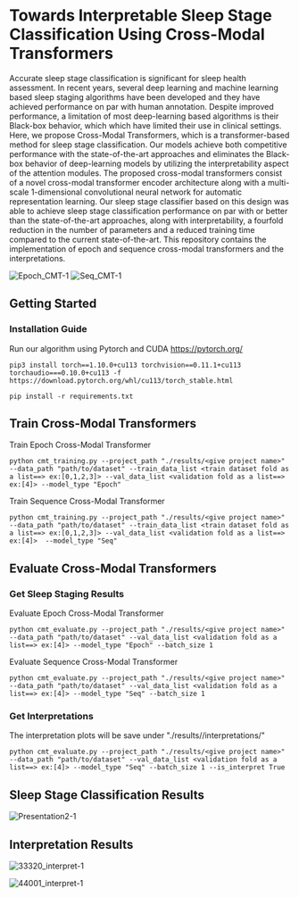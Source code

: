 # Towards Interpretable Sleep Stage Classification Using Cross-Modal Transformers

Accurate sleep stage classification is significant for sleep health assessment. In recent years, several deep learning and machine learning based sleep staging algorithms have been developed and they have achieved performance on par with human annotation. Despite improved performance, a limitation of most deep-learning based algorithms is their Black-box behavior, which which have limited their use in clinical settings. Here, we propose Cross-Modal Transformers, which is a transformer-based method for sleep stage classification. Our models achieve both competitive performance with the state-of-the-art approaches and eliminates the Black-box behavior of deep-learning models by  utilizing the interpretability aspect of the attention modules. The proposed cross-modal transformers consist of a novel cross-modal transformer encoder architecture along with a multi-scale 1-dimensional convolutional neural network for automatic representation learning. Our sleep stage classifier based on this design was able to achieve sleep stage classification performance on par with or better than the state-of-the-art approaches, along with interpretability, a fourfold reduction in the number of parameters and a reduced training time compared to the current state-of-the-art. This repository contains the implementation of epoch and sequence cross-modal transformers and the interpretations. 

![Epoch_CMT-1](https://user-images.githubusercontent.com/67052077/184390866-261038c3-4624-4857-872f-6d46c9c5363c.png)
![Seq_CMT-1](https://user-images.githubusercontent.com/67052077/184390916-1f5f811f-8416-4a62-8a52-a0e800144c7e.png)


## Getting Started

### Installation Guide
Run our algorithm using Pytorch and CUDA https://pytorch.org/

```
pip3 install torch==1.10.0+cu113 torchvision==0.11.1+cu113 torchaudio===0.10.0+cu113 -f https://download.pytorch.org/whl/cu113/torch_stable.html
```

```
pip install -r requirements.txt
```

## Train Cross-Modal Transformers

Train Epoch Cross-Modal Transformer

```
python cmt_training.py --project_path "./results/<give project name>" --data_path "path/to/dataset" --train_data_list <train dataset fold as a list==> ex:[0,1,2,3]> --val_data_list <validation fold as a list==> ex:[4]> --model_type "Epoch" 
```

Train Sequence Cross-Modal Transformer

```
python cmt_training.py --project_path "./results/<give project name>" --data_path "path/to/dataset" --train_data_list <train dataset fold as a list==> ex:[0,1,2,3]> --val_data_list <validation fold as a list==> ex:[4]>  --model_type "Seq" 
```

## Evaluate Cross-Modal Transformers

### Get Sleep Staging Results

Evaluate Epoch Cross-Modal Transformer

```
python cmt_evaluate.py --project_path "./results/<give project name>" --data_path "path/to/dataset" --val_data_list <validation fold as a list==> ex:[4]> --model_type "Epoch" --batch_size 1
```

Evaluate Sequence Cross-Modal Transformer

```
python cmt_evaluate.py --project_path "./results/<give project name>" --data_path "path/to/dataset" --val_data_list <validation fold as a list==> ex:[4]> --model_type "Seq" --batch_size 1
```

### Get Interpretations

The interpretation plots will be save under "./results/<give project name>/interpretations/<Data no>"
```
python cmt_evaluate.py --project_path "./results/<give project name>" --data_path "path/to/dataset" --val_data_list <validation fold as a list==> ex:[4]> --model_type "Seq" --batch_size 1 --is_interpret True
```
 
  
 ## Sleep Stage Classification Results
  
![Presentation2-1](https://user-images.githubusercontent.com/67052077/184391117-132d3052-e0ee-4bb8-a48c-b6a32eef7138.png)

## Interpretation Results
  
  ![33320_interpret-1](https://user-images.githubusercontent.com/67052077/184392262-1f85ea13-70a5-4d84-bb9e-491957e21929.png)

![44001_interpret-1](https://user-images.githubusercontent.com/67052077/184392276-c29553cb-9268-43d4-88ea-bfd8c1b20e0f.png)


